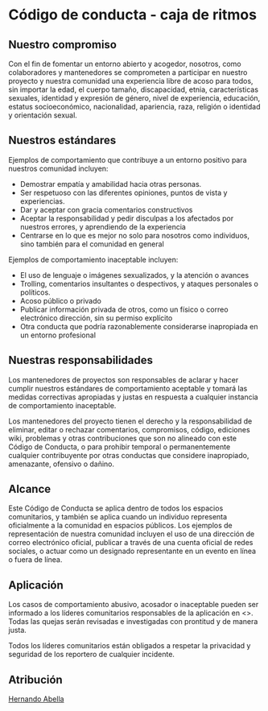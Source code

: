 # Código de conducta - caja de ritmos

## Nuestro compromiso

Con el fin de fomentar un entorno abierto y acogedor, nosotros, como
colaboradores y mantenedores se comprometen a participar en nuestro proyecto y
nuestra comunidad una experiencia libre de acoso para todos, sin importar la edad, el cuerpo
tamaño, discapacidad, etnia, características sexuales, identidad y expresión de género,
nivel de experiencia, educación, estatus socioeconómico, nacionalidad,
apariencia, raza, religión o identidad y orientación sexual.

## Nuestros estándares

Ejemplos de comportamiento que contribuye a un entorno positivo para nuestros comunidad incluyen:

* Demostrar empatía y amabilidad hacia otras personas.
* Ser respetuoso con las diferentes opiniones, puntos de vista y experiencias.
* Dar y aceptar con gracia comentarios constructivos
* Aceptar la responsabilidad y pedir disculpas a los afectados por nuestros errores,
   y aprendiendo de la experiencia
* Centrarse en lo que es mejor no solo para nosotros como individuos, sino también para el
   comunidad en general

Ejemplos de comportamiento inaceptable incluyen:

* El uso de lenguaje o imágenes sexualizados, y la atención o avances
* Trolling, comentarios insultantes o despectivos, y ataques personales o políticos.
* Acoso público o privado
* Publicar información privada de otros, como un físico o correo electrónico
   dirección, sin su permiso explícito
* Otra conducta que podría razonablemente considerarse inapropiada en un entorno profesional

## Nuestras responsabilidades

Los mantenedores de proyectos son responsables de aclarar y hacer cumplir nuestros estándares de
comportamiento aceptable y tomará las medidas correctivas apropiadas y justas en
respuesta a cualquier instancia de comportamiento inaceptable.

Los mantenedores del proyecto tienen el derecho y la responsabilidad de eliminar, editar o rechazar
comentarios, compromisos, código, ediciones wiki, problemas y otras contribuciones que son
no alineado con este Código de Conducta, o para prohibir
temporal o permanentemente cualquier contribuyente por otras conductas que considere
inapropiado, amenazante, ofensivo o dañino.

## Alcance

Este Código de Conducta se aplica dentro de todos los espacios comunitarios, y también se aplica cuando
un individuo representa oficialmente a la comunidad en espacios públicos.
Los ejemplos de representación de nuestra comunidad incluyen el uso de una dirección de correo electrónico oficial,
publicar a través de una cuenta oficial de redes sociales, o actuar como un designado
representante en un evento en línea o fuera de línea.

## Aplicación

Los casos de comportamiento abusivo, acosador o inaceptable pueden ser
informado a los líderes comunitarios responsables de la aplicación en <>.
Todas las quejas serán revisadas e investigadas con prontitud y de manera justa.

Todos los líderes comunitarios están obligados a respetar la privacidad y seguridad de los reportero de cualquier incidente.

## Atribución

[Hernando Abella](https://github.com/hernandoabella)
